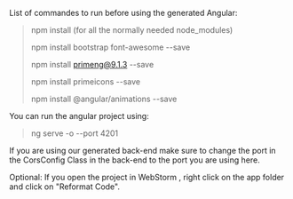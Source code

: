 List of commandes to run before using the generated Angular: 
>npm install (for all the normally needed node_modules)
>
>npm install bootstrap font-awesome --save
>
>npm install primeng@9.1.3 --save
>
>npm install primeicons --save
>
>npm install @angular/animations --save

You can run the angular project using:
>ng serve -o --port 4201

If you are using our generated back-end make sure to change the
port in the CorsConfig Class in the back-end to the port you
are using here.

Optional: If you open the project in WebStorm , right click on
the app folder and click on "Reformat Code".
